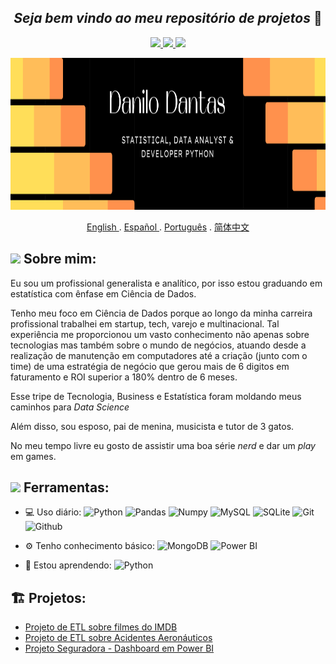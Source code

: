 <!DOCTYPE html>
<html>
  <head>
    <meta charset="utf-8">
    <meta name="viewport" content="width=device-width">
    <link href="style.css" rel="stylesheet" type="text/css" />
  </head>
  <body>
    <h2 align="center"><i>Seja bem vindo ao meu repositório de projetos  </i> &#128406; </h2> 
<p align="center">
  <a href="https://www.linkedin.com/in/danilo-dantas-j/">
      <img src="https://img.shields.io/badge/Linkedin-Danilo%20Dantas-blue"/>
  </a>
  <a href="https://accounts.google.com/">
      <img src="https://img.shields.io/badge/Gmail-danilodantasanalytics%40%40gmail.com-important"/>
  </a>
    <a href="https://www.instagram.com/_devsoul/">
      <img src="https://img.shields.io/badge/Instagram-devsoul-critical"/>
  </a>
</p>

<img src= "https://github.com/DaniloDantas/Image/blob/master/Banner_Art/Banner_Github.png" height="243" width="">
    
<p align="center">
  <a href="/docs/readme_fr.md">English </a>
  .
  <a href="/docs/readme_es.md">Español </a>
  .
  <a href="/docs/readme_pt-BR.md">Português</a>
  .
  <a href="/docs/readme_cn.md">简体中文</a>
</p>
    
 <h2>
 <img src="https://img.icons8.com/fluency-systems-regular/32/000000/readme.png"/>
 Sobre mim:
  <br>
  </h2>
<p> Eu sou um profissional generalista e analítico, por isso estou graduando em estatística com ênfase em Ciência de Dados.</p>

<p>Tenho meu foco em Ciência de Dados porque ao longo da minha carreira profissional trabalhei em startup, tech, varejo e multinacional. Tal experiência me proporcionou um vasto conhecimento não apenas sobre tecnologias mas também sobre o mundo de negócios, atuando desde a realização de manutenção em computadores até a criação (junto com o time) de uma estratégia de negócio que gerou mais de 6 digitos em faturamento e ROI superior a 180% dentro de 6 meses.</p>

<p> Esse tripe de Tecnologia, Business e Estatística foram moldando meus caminhos para <i>Data Science</i> </p>

<p>Além disso, sou esposo, pai de menina, musicista e tutor de 3 gatos.</p>

<p>No meu tempo livre eu gosto de assistir uma boa série <i>nerd</i> e dar um <i>play</i> em games.</p>

  <h2>
  <img src="https://img.icons8.com/windows/32/000000/administrative-tools.png"/>
    Ferramentas:
  <br \>
  </h2>
</p>
 
  </body>
 </html>
 
  - 💻 Uso diário:
 ![Python](https://img.shields.io/badge/-Python-black?style=flat-square&logo=Python)
 ![Pandas](https://img.shields.io/badge/-Pandas-black?style=flat-square&logo=Pandas)
 ![Numpy](https://img.shields.io/badge/-Numpy-black?style=flat-square&logo=Numpy)
 ![MySQL](https://img.shields.io/badge/-Mysql-black?style=flat-square&logo=Mysql)
 ![SQLite](https://img.shields.io/badge/-SQLite-black?style=flat-square&logo=SQLite)
 ![Git](https://img.shields.io/badge/-Git-black?style=flat-square&logo=Git)
 ![Github](https://img.shields.io/badge/-Github-black?style=flat-square&logo=Github)
 
 - ⚙️ Tenho conhecimento básico:
 ![MongoDB](https://img.shields.io/badge/-MongoDB-black?style=plastic&logo=Mongodb)
 ![Power BI](https://img.shields.io/badge/-Power%20BI-black?style=plastic&logo=Power-BI)
 
 - 🌱 Estou aprendendo:
 ![Python](https://img.shields.io/badge/-Python-black?style=flat-square&logo=Python)
 
 ## :building_construction: Projetos:
 - [Projeto de ETL sobre filmes do IMDB](https://github.com/DaniloDantas/Projeto-ETL-sobre-Filmes/blob/main/Mini_Projeto_Filmes_DSA.ipynb)
 - [Projeto de ETL sobre Acidentes Aeronáuticos](https://github.com/DaniloDantas/projeto-ETL-Acidentes-aereos/blob/main/ProjetoETL_Acidentes_Aeronauticos.ipynb)
 - [Projeto Seguradora - Dashboard em Power BI](https://github.com/DaniloDantas/Projeto_Dashboard_PowerBI)

